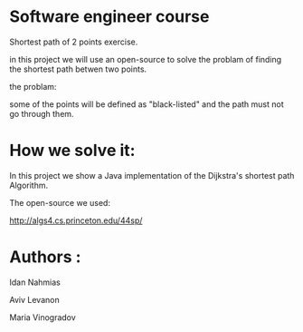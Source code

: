 # Software engineer course

Shortest path of 2 points exercise.

in this project we will use an open-source to solve the problam of finding the shortest path betwen two points.

the problam:

some of the points will be defined as "black-listed" and the path must not go through them.

# How we solve it:
In this project we show a Java implementation of the Dijkstra's shortest path Algorithm.


The open-source we used:

http://algs4.cs.princeton.edu/44sp/


# Authors :
Idan Nahmias 

Aviv Levanon 

Maria Vinogradov




